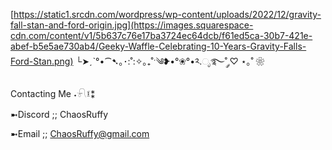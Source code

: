 [https://static1.srcdn.com/wordpress/wp-content/uploads/2022/12/gravity-fall-stan-and-ford-origin.jpg](https://images.squarespace-cdn.com/content/v1/5b637c76e17ba3724ec64dcb/f61ed5ca-30b7-421e-abef-b5e5ae730ab4/Geeky-Waffle-Celebrating-10-Years-Gravity-Falls-Ford-Stan.png)
└➤ˏˋ°•⁀➷｡･:˚:✧｡₊˚ˑ༄ؘ❥•°❀°•༢.ೃ࿐˚ ༘♡ ⋆｡˚ ❀

Contacting Me ˖𓍯፤⁑

➼Discord ;; ChaosRuffy

➼Email ;; ChaosRuffy@gmail.com


